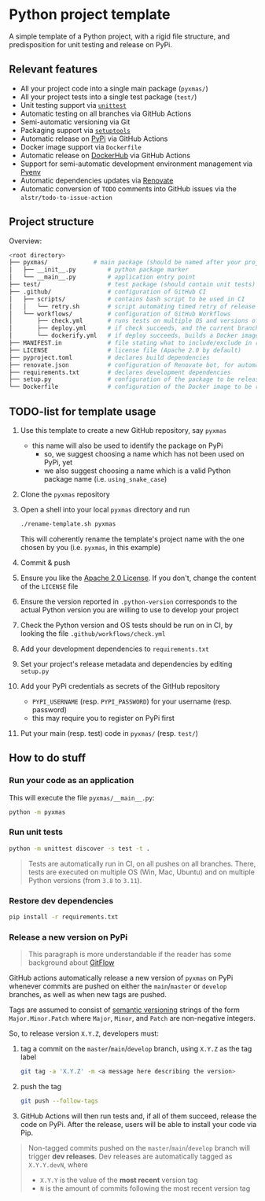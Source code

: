 # Python project template

A simple template of a Python project, with a rigid file structure, and predisposition for unit testing and release on PyPi.

## Relevant features

- All your project code into a single main package (`pyxmas/`)
- All your project tests into a single test package (`test/`)
- Unit testing support via [`unittest`](https://docs.python.org/3/library/unittest.html)
- Automatic testing on all branches via GitHub Actions
- Semi-automatic versioning via Git
- Packaging support via [`setuptools`](https://setuptools.pypa.io/en/latest/setuptools.html)
- Automatic release on [PyPi](https://pypi.org/) via GitHub Actions
- Docker image support via `Dockerfile`
- Automatic release on [DockerHub](https://hub.docker.com/) via GitHub Actions
- Support for semi-automatic development environment management via [Pyenv](https://github.com/pyenv/pyenv)
- Automatic dependencies updates via [Renovate](https://docs.renovatebot.com/)
- Automatic conversion of `TODO` comments into GitHub issues via the `alstr/todo-to-issue-action`

## Project structure 

Overview:
```bash
<root directory>
├── pyxmas/             # main package (should be named after your project)
│   ├── __init__.py         # python package marker
│   └── __main__.py         # application entry point
├── test/                   # test package (should contain unit tests)
├── .github/                # configuration of GitHub CI
│   ├── scripts/            # contains bash script to be used in CI
│   │   └── retry.sh        # script automating timed retry of release operations
│   └── workflows/          # configuration of GitHub Workflows
│       ├── check.yml       # runs tests on multiple OS and versions of Python
│       ├── deploy.yml      # if check succeeds, and the current branch is one of {main, master, develop}, triggers automatic releas on PyPi
│       └── dockerify.yml   # if deploy succeeds, builds a Docker image and pushes it on DockerHub 
├── MANIFEST.in             # file stating what to include/exclude in releases 
├── LICENSE                 # license file (Apache 2.0 by default)
├── pyproject.toml          # declares build dependencies
├── renovate.json           # configuration of Renovate bot, for automatic dependency updates
├── requirements.txt        # declares development dependencies
├── setup.py                # configuration of the package to be released on Pypi
└── Dockerfile              # configuration of the Docker image to be realsed on Dockerhub
```

## TODO-list for template usage

1. Use this template to create a new GitHub repository, say `pyxmas`
    - this name will also be used to identify the package on PyPi
        + so, we suggest choosing a name which has not been used on PyPi, yet
        + we also suggest choosing a name which is a valid Python package name (i.e. `using_snake_case`)

2. Clone the `pyxmas` repository

3. Open a shell into your local `pyxmas` directory and run 
    ```bash
    ./rename-template.sh pyxmas
    ``` 
    
    This will coherently rename the template's project name with the one chosen by you (i.e. `pyxmas`, in this example)

4. Commit & push

5. Ensure you like the [Apache 2.0 License](https://www.apache.org/licenses/LICENSE-2.0.html). If you don't, change the content of the `LICENSE` file

6. Ensure the version reported in `.python-version` corresponds to the actual Python version you are willing to use to develop your project

7. Check the Python version and OS tests should be run on in CI, by looking the file `.github/workflows/check.yml`

8. Add your development dependencies to `requirements.txt`

9. Set your project's release metadata and dependencies by editing `setup.py`

10. Add your PyPi credentials as secrets of the GitHub repository 
    - `PYPI_USERNAME` (resp. `PYPI_PASSWORD`) for your username (resp. password)
    - this may require you to register on PyPi first

11. Put your main (resp. test) code in `pyxmas/` (resp. `test/`)

## How to do stuff

### Run your code as an application

This will execute the file `pyxmas/__main__.py`:
```bash
python -m pyxmas 
```

### Run unit tests

```bash
python -m unittest discover -s test -t .
```

> Tests are automatically run in CI, on all pushes on all branches.
> There, tests are executed on multiple OS (Win, Mac, Ubuntu) and on multiple Python versions (from `3.8` to `3.11`).

### Restore dev dependencies

```bash
pip install -r requirements.txt
```

### Release a new version on PyPi

> This paragraph is more understandable if the reader has some background about [GitFlow](https://www.atlassian.com/git/tutorials/comparing-workflows/gitflow-workflow)

GitHub actions automatically release a new version of `pyxmas` on PyPi whenever commits are pushed on either the `main`/`master` or `develop` branches, as well as when new tags are pushed.

Tags are assumed to consist of [semantic versioning](https://semver.org/) strings of the form `Major.Minor.Patch` where `Major`, `Minor`, and `Patch` are non-negative integers.

So, to release version `X.Y.Z`, developers must:

1. tag a commit on the `master`/`main`/`develop` branch, using `X.Y.Z` as the tag label
    ```bash
    git tag -a 'X.Y.Z' -m <a message here describing the version>
    ```

2. push the tag
    ```bash
    git push --follow-tags
    ```

3. GitHub Actions will then run tests and, if all of them succeed, release the code on PyPi.
After the release, users will be able to install your code via Pip.

> Non-tagged commits pushed on the `master`/`main`/`develop` branch will trigger __dev releases__.
> Dev releases are automatically tagged as `X.Y.Y.devN`, where
> - `X.Y.Y` is the value of the __most recent__ version tag
> - `N` is the amount of commits following the most recent version tag 
